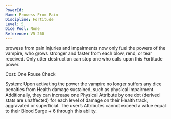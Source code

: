 ```yaml
---
PowerId: 
Name: Prowess From Pain
Discipline: Fortitude
Level: 5
Dice Pool: None
Reference: V5 260
---
```


prowess from pain Injuries and impairments now only fuel the powers of the vampire, who grows stronger and faster from each blow, rend, or tear received. Only utter destruction can stop one who calls upon this Fortitude power.   

Cost: One Rouse Check   

System: Upon activating the power the vampire no longer suffers any dice penalties from Health damage sustained, such as physical Impairment. Additionally, they can increase one Physical Attribute by one dot (derived stats are unaffected) for each level of damage on their Health track, aggravated or superficial. The user’s Attributes cannot exceed a value equal to their Blood Surge + 6 through this ability.